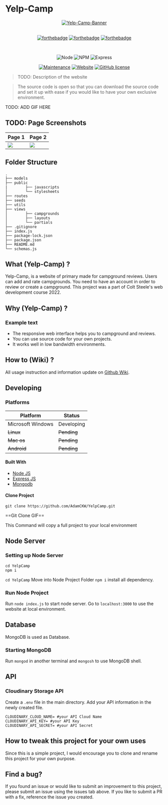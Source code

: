 # Yelp-Camp

<div align="center">
    <a href="/">
        <img src="" alt="Yelp-Camp-Banner" crossorigin>
    </a>
</div>
<br />

<div align="center">

[![forthebadge](https://forthebadge.com/images/badges/uses-html.svg)](https://forthebadge.com)
[![forthebadge](https://forthebadge.com/images/badges/made-with-javascript.svg)](https://forthebadge.com)
[![forthebadge](https://forthebadge.com/images/badges/uses-css.svg)](https://forthebadge.com)

<br />

![Node](https://img.shields.io/badge/node-v16.16.0-green)
![NPM](https://img.shields.io/badge/npm-v8.11.0-green)
![Express](https://img.shields.io/badge/express-v4.18.1-green)

[![Maintenance](https://img.shields.io/badge/Maintained%3F-no-red.svg)](https://github.com/AdamCKW/YelpCamp/graphs/commit-activity)
[![Website](https://img.shields.io/website-down-up-red-green/http/shields.io.svg)]()
[![GitHub license](https://img.shields.io/badge/license-MIT-blue.svg?style=flat-square)]()

</div>

> TODO: Description of the website

> The source code is open so that you can download the source code and set it up with ease if you would like to have your own exclusive environment.

TODO: ADD GIF HERE

## TODO: Page Screenshots

| Page 1                                                   |                        Page 2                           |
| -------------------------------------------------------- | ------------------------------------------------------------ |
| <img src="https://dummyimage.com/600x400/000/fff.png">   | <img src= "https://dummyimage.com/600x400/000/fff.png">      |


## Folder Structure

    .
    ├── models
    ├── public
    |        ├── javascripts
    │        └── stylesheets
    ├── routes
    ├── seeds
    ├── utils
    ├── views
    │        ├── campgrounds
    │        ├── layouts
    │        └── partials
    ├── .gitignore
    ├── index.js
    ├── package-lock.json
    ├── package.json
    ├── README.md
    └── schemas.js

## What (Yelp-Camp) ?

Yelp-Camp, is a website of primary made for campground reviews. Users can add and rate campgrounds. You need to have an account in order to review or create a campground. This project was a part of Colt Steele's web development course 2022.

## Why (Yelp-Camp) ?

### Example text

-   The responsive web interface helps you to campground and reviews.
-   You can use source code for your own projects.
-   It works well in low bandwidth environments.

## How to (Wiki) ?

All usage instruction and information update on [Github Wiki](https://github.com/).

## Developing

### Platforms

| Platform          | Status      |
| ----------------- | ----------- |
| Microsoft Windows | Developing  |
| ~~Linux~~         | ~~Pending~~ |
| ~~Mac os~~        | ~~Pending~~ |
| ~~Android~~       | ~~Pending~~ |

#### Built With

-   [Node JS](https://nodejs.org/en/)
-   [Express JS](https://expressjs.com/)
-   [Mongodb](https://www.mongodb.com/)

#### Clone Project

```shell
git clone https://github.com/AdamCKW/YelpCamp.git
```

==Git Clone GIF==

This Command will copy a full project to your local environment

## Node Server

### Setting up Node Server

```shell
cd YelpCamp
npm i
```

`cd YelpCamp` Move into Node Project Folder
`npm i` install all dependency.

### Run Node Project

Run `node index.js` to start node server.
Go to `localhost:3000` to use the website at local environment.

## Database

MongoDB is used as Database.

### Starting MongoDB

Run `mongod` in another terminal and `mongosh` to use MongoDB shell.

## API

### Cloudinary Storage API

Create a `.env` file in the main directory.
Add your API information in the newly created file.

```
CLOUDINARY_CLOUD_NAME= #your API Cloud Name
CLOUDINARY_API_KEY= #your API Key
CLOUDINARY_API_SECRET= #your API Secret
```

## How to tweak this project for your own uses

Since this is a simple project, I would encourage you to clone and rename this project for your own purpose.

## Find a bug?

If you found an issue or would like to submit an improvement to this project, please submit an issue using the issues tab above. If you like to submit a PR with a fix, reference the issue you created.
